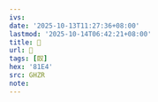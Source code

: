 ```yaml
---
ivs:
date: '2025-10-13T11:27:36+08:00'
lastmod: '2025-10-14T06:42:21+08:00'
title: 󰘮
url: 󰘮
tags: [臤]
hex: '81E4'
src: GHZR
note:
---
```

